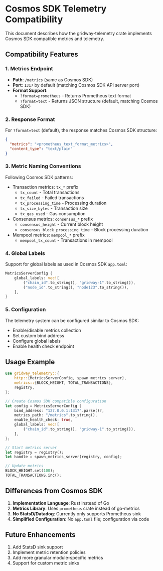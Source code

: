 # Cosmos SDK Telemetry Compatibility

This document describes how the gridway-telemetry crate implements Cosmos SDK compatible metrics and telemetry.

## Compatibility Features

### 1. Metrics Endpoint

- **Path**: `/metrics` (same as Cosmos SDK)
- **Port**: `1317` by default (matching Cosmos SDK API server port)
- **Format Support**: 
  - `?format=prometheus` - Returns Prometheus text format
  - `?format=text` - Returns JSON structure (default, matching Cosmos SDK)

### 2. Response Format

For `?format=text` (default), the response matches Cosmos SDK structure:
```json
{
  "metrics": "<prometheus_text_format_metrics>",
  "content_type": "text/plain"
}
```

### 3. Metric Naming Conventions

Following Cosmos SDK patterns:
- Transaction metrics: `tx_*` prefix
  - `tx_count` - Total transactions
  - `tx_failed` - Failed transactions
  - `tx_processing_time` - Processing duration
  - `tx_size_bytes` - Transaction size
  - `tx_gas_used` - Gas consumption
- Consensus metrics: `consensus_*` prefix
  - `consensus_height` - Current block height
  - `consensus_block_processing_time` - Block processing duration
- Mempool metrics: `mempool_*` prefix
  - `mempool_tx_count` - Transactions in mempool

### 4. Global Labels

Support for global labels as used in Cosmos SDK `app.toml`:
```rust
MetricsServerConfig {
    global_labels: vec![
        ("chain_id".to_string(), "gridway-1".to_string()),
        ("node_id".to_string(), "node123".to_string()),
    ],
}
```

### 5. Configuration

The telemetry system can be configured similar to Cosmos SDK:
- Enable/disable metrics collection
- Set custom bind address
- Configure global labels
- Enable health check endpoint

## Usage Example

```rust
use gridway_telemetry::{
    http::{MetricsServerConfig, spawn_metrics_server},
    metrics::{BLOCK_HEIGHT, TOTAL_TRANSACTIONS},
    registry,
};

// Create Cosmos SDK compatible configuration
let config = MetricsServerConfig {
    bind_address: "127.0.0.1:1317".parse()?,
    metrics_path: "/metrics".to_string(),
    enable_health_check: true,
    global_labels: vec![
        ("chain_id".to_string(), "gridway-1".to_string()),
    ],
};

// Start metrics server
let registry = registry();
let handle = spawn_metrics_server(registry, config);

// Update metrics
BLOCK_HEIGHT.set(100);
TOTAL_TRANSACTIONS.inc();
```

## Differences from Cosmos SDK

1. **Implementation Language**: Rust instead of Go
2. **Metrics Library**: Uses `prometheus` crate instead of go-metrics
3. **No StatsD/Datadog**: Currently only supports Prometheus sink
4. **Simplified Configuration**: No `app.toml` file; configuration via code

## Future Enhancements

1. Add StatsD sink support
2. Implement metric retention policies
3. Add more granular module-specific metrics
4. Support for custom metric sinks